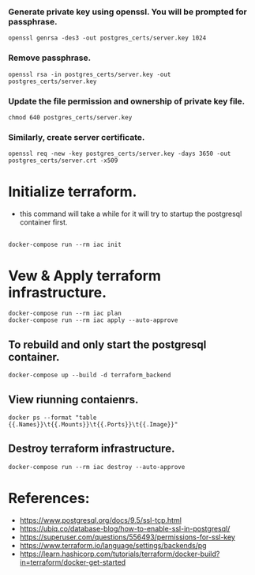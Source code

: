 ### Generate private key using openssl. You will be prompted for passphrase.

```shell
openssl genrsa -des3 -out postgres_certs/server.key 1024
```
### Remove passphrase.
```shell
openssl rsa -in postgres_certs/server.key -out postgres_certs/server.key
```

### Update the file permission and ownership of private key file.
```shell
chmod 640 postgres_certs/server.key
```
### Similarly, create server certificate.
```shell
openssl req -new -key postgres_certs/server.key -days 3650 -out postgres_certs/server.crt -x509
```

# Initialize terraform.
- this command will take a while for it will try to startup the postgresql container first.
## 
```shell
docker-compose run --rm iac init
```
# Vew & Apply terraform infrastructure.
```shell
docker-compose run --rm iac plan
docker-compose run --rm iac apply --auto-approve
```
## To rebuild and only start the postgresql container.
```shell
docker-compose up --build -d terraform_backend
```
## View riunning contaienrs.
```
docker ps --format "table {{.Names}}\t{{.Mounts}}\t{{.Ports}}\t{{.Image}}"
```

## Destroy terraform infrastructure.
```
docker-compose run --rm iac destroy --auto-approve
```

# References:
- https://www.postgresql.org/docs/9.5/ssl-tcp.html
- https://ubiq.co/database-blog/how-to-enable-ssl-in-postgresql/
- https://superuser.com/questions/556493/permissions-for-ssl-key
- https://www.terraform.io/language/settings/backends/pg
- https://learn.hashicorp.com/tutorials/terraform/docker-build?in=terraform/docker-get-started